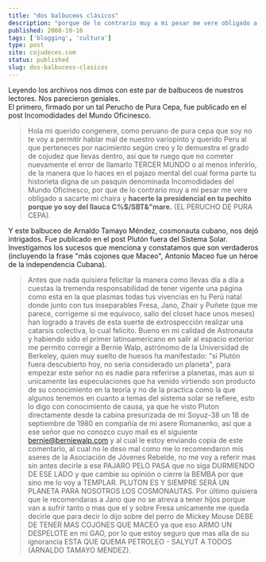 ```yaml
---
title: "dos balbuceos clásicos"
description: "porque de lo contrario muy a mi pesar me vere obligado a sacarte mi chaira y hacerte la presidencial en tu pechito porque yo soy del llauca"
published: 2008-10-16
tags: ['blogging', 'cultura']
type: post
site: cojudeces.com
status: published
slug: dos-balbuceos-clasicos
---
```


Leyendo los archivos nos dimos con este par de balbuceos de nuestros lectores. Nos parecieron geniales.  
El primero, firmado por un tal Perucho de Pura Cepa, fue publicado en el post Incomodidades del Mundo Oficinesco.

> Hola mi querido congenere, como peruano de pura cepa que soy no te voy a permitir hablar mal de nuestro variopinto y querido Peru al que perteneces por nacimiento según creo y lo demuestra el grado de cojudez que llevas dentro, asi que te ruego que no cometer nuevamente el error de llamarlo TERCER MUNDO o al menos inferirlo, de la manera que lo haces en el pajazo mental del cual forma parte tu historieta digna de un pasquin denominada Incomodidades del Mundo Oficinesco, por que de lo contrario muy a mi pesar me vere obligado a sacarte mi chaira y **hacerte la presidencial en tu pechito porque yo soy del llauca C%$/SBT&"mare.** (EL PERUCHO DE PURA CEPA).

Y este balbuceo de Arnaldo Tamayo Méndez, cosmonauta cubano, nos dejó intrigados. Fue publicado en el post Plutón fuera del Sistema Solar. Investigamos los sucesos que menciona y constatamos que son verdaderos (incluyendo la frase "más cojones que Maceo", Antonio Maceo fue un héroe de la independencia Cubana).

> Antes que nada quisiera felicitar la manera como llevas día a día a cuestas la tremenda responsabilidad de tener vigente una página como esta en la que plasmas todas tus vivencias en tu Perú natal donde junto con tus inseparables Fresa, Jano, Zhair y Puñete (que me parece, corrigeme si me equivoco, salio del closet hace unos meses) han logrado a través de esta suerte de extrospección realizar una catarsis colectiva, lo cual felicito. Bueno en mi calidad de Astronauta y habiendo sido el primer latinoamericano en salir al espacio exterior me permito corregir a Bernie Walp, astrónomo de la Universidad de Berkeley, quien muy suelto de huesos ha manifestado: "si Plutón fuera descubierto hoy, no sería considerado un planeta", para empezar este señor no es nadie para referirse a planetas, mas aun si unicamente las especulaciones que ha venido virtiendo son producto de su conocimiento en la teoría y no de la practica como la que algunos tenemos en cuanto a temas del sistema solar se refiere, esto lo digo con conocimiento de causa, ya que he visto Pluton directamente desde la cabina presurizada de mi Soyuz-38 un 18 de septiembre de 1980 en compañía de mi asere Romanenko, asi que a ese señor que no conozco cuyo mail es el siguiente bernie@berniewalp.com y al cual le estoy enviando copia de este comentario, al cual no le deso mal como me lo recomendaron mis aseres de la Asociación de Jóvenes Rebelde, no me voy a referir mas sin antes decirle a ese PAJARO PELO PASA que no siga DURMIENDO DE ESE LADO y que cambie su opinión o cierre la BEMBA por que sino me lo voy a TEMPLAR. PLUTON ES Y SIEMPRE SERÁ UN PLANETA PARA NOSOTROS LOS COSMONAUTAS. Por último quisiera que le recomendaras a Jano que no se atreva a tener hijos porque van a sufrir tanto o mas que el y sobre Fresa unicamente me queda decirle que para decir lo dijo sobre del perro de Mickey Mouse DEBE DE TENER MAS COJONES QUE MACEO ya que eso ARMO UN DESPELOTE en mi GAO, por lo que estoy seguro que mas alla de su ignorancia ESTA QUE QUEMA PETROLEO - SALYUT A TODOS (ARNALDO TAMAYO MENDEZ).

